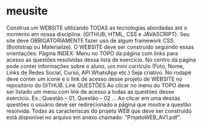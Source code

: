 # meusite
Construa um WEBSITE utilizando TODAS as tecnologias abordadas até o momento em nossa disciplina. (GITHUB, HTML, CSS e JAVASCRIPT).  Seu site deve OBRIGATORIAMENTE fazer uso de algum framework CSS (Bootstrap ou Materialize).  O WEBSITE deve ser construído seguindo essas orientações:  Página INDEX:      Menu no TOPO da página com links para acesso as questões resolvidas dessa lista de exercício.      No centro da página pode conter informações sobre o aluno, um mini currículo (Foto, Nome, Links de Redes Social, Curso, API WhatsApp etc.) Seja criativo.     No rodapé deve conter um ícone e o link de acesso desse projeto de WEBSITE no repositório do GITHUB.  Link QUESTÕES      Ao clicar no menu do TOPO deve ser listado um menu com link de acesso a todas as questões desse exercício. Ex.: Questão – 01,  Questão – 02 ...     Ao clicar em uma dessas questões o usuário deve ser redirecionado a página que mostre a questão resolvida.  Todas as caracteriscas do projeto WEB que deve ser construido está disponível no arquivo em anexo chamado: "ProjetoWEB_AV1.pdf".
